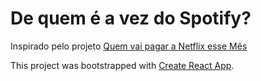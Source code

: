 # De quem é a vez do Spotify?

Inspirado pelo projeto [Quem vai pagar a Netflix esse Mês](https://github.com/felipemfp/quem-vai-pagar-a-netflix-esse-mes)

This project was bootstrapped with [Create React App](https://github.com/facebook/create-react-app).